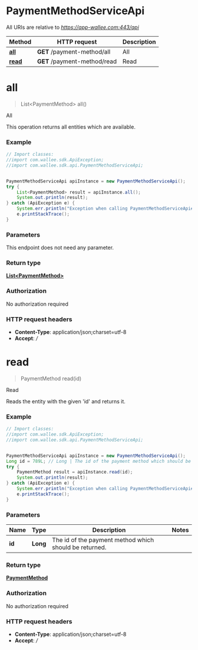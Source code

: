 # PaymentMethodServiceApi

All URIs are relative to *https://app-wallee.com:443/api*

Method | HTTP request | Description
------------- | ------------- | -------------
[**all**](PaymentMethodServiceApi.md#all) | **GET** /payment-method/all | All
[**read**](PaymentMethodServiceApi.md#read) | **GET** /payment-method/read | Read


<a name="all"></a>
# **all**
> List&lt;PaymentMethod&gt; all()

All

This operation returns all entities which are available.

### Example
```java
// Import classes:
//import com.wallee.sdk.ApiException;
//import com.wallee.sdk.api.PaymentMethodServiceApi;


PaymentMethodServiceApi apiInstance = new PaymentMethodServiceApi();
try {
    List<PaymentMethod> result = apiInstance.all();
    System.out.println(result);
} catch (ApiException e) {
    System.err.println("Exception when calling PaymentMethodServiceApi#all");
    e.printStackTrace();
}
```

### Parameters
This endpoint does not need any parameter.

### Return type

[**List&lt;PaymentMethod&gt;**](PaymentMethod.md)

### Authorization

No authorization required

### HTTP request headers

 - **Content-Type**: application/json;charset=utf-8
 - **Accept**: *_/_*

<a name="read"></a>
# **read**
> PaymentMethod read(id)

Read

Reads the entity with the given &#39;id&#39; and returns it.

### Example
```java
// Import classes:
//import com.wallee.sdk.ApiException;
//import com.wallee.sdk.api.PaymentMethodServiceApi;


PaymentMethodServiceApi apiInstance = new PaymentMethodServiceApi();
Long id = 789L; // Long | The id of the payment method which should be returned.
try {
    PaymentMethod result = apiInstance.read(id);
    System.out.println(result);
} catch (ApiException e) {
    System.err.println("Exception when calling PaymentMethodServiceApi#read");
    e.printStackTrace();
}
```

### Parameters

Name | Type | Description  | Notes
------------- | ------------- | ------------- | -------------
 **id** | **Long**| The id of the payment method which should be returned. |

### Return type

[**PaymentMethod**](PaymentMethod.md)

### Authorization

No authorization required

### HTTP request headers

 - **Content-Type**: application/json;charset=utf-8
 - **Accept**: *_/_*

